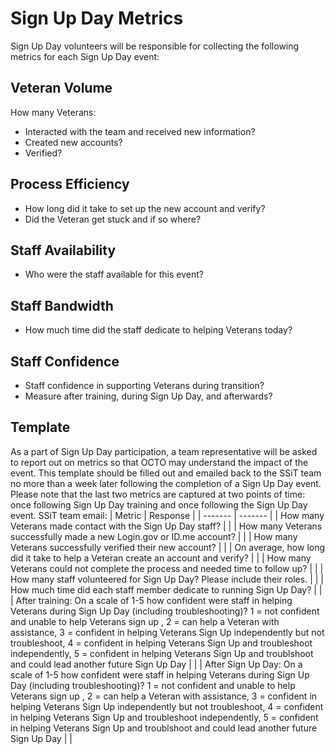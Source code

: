 # Sign Up Day Metrics

Sign Up Day volunteers will be responsible for collecting the following metrics for each Sign Up Day event:

## Veteran Volume

How many Veterans: 
- Interacted with the team and received new information?
- Created new accounts?
- Verified?


## Process Efficiency
- How long did it take to set up the new account and verify?
- Did the Veteran get stuck and if so where?

## Staff Availability

- Who were the staff available for this event?

## Staff Bandwidth

- How much time did the staff dedicate to helping Veterans today?

## Staff Confidence

- Staff confidence in supporting Veterans during transition?
- Measure after training, during Sign Up Day, and afterwards? 

## Template
As a part of Sign Up Day participation,  a team representative will be asked to report out on metrics so that OCTO may understand the impact of the event. This template should be filled out and emailed back to the SSiT team no more than a week later following the completion of a Sign Up Day event. Please note that the last two metrics are captured at two points of time: once following Sign Up Day training and once following the Sign Up Day event.
SSiT team email: 
| Metric | Response |
| ------- | ------- |
| How many Veterans made contact with the Sign Up Day staff? | |
| How many Veterans successfully made a new Login.gov or ID.me account?	| |
| How many Veterans successfully verified their new account? | |
| On average, how long did it take to help a Veteran create an account and verify? | |
| How many Veterans could not complete the process and needed time to follow up? | |
| How many staff volunteered for Sign Up Day? Please include their roles.	| |
| How much time did each staff member dedicate to running Sign Up Day? | |
| After training: On a scale of 1-5 how confident were staff in helping Veterans during Sign Up Day (including troubleshooting)? 1 = not confident and unable to help Veterans sign up , 2 = can help a Veteran with assistance, 3 = confident in helping Veterans Sign Up independently but not troubleshoot, 4 = confident in helping Veterans Sign Up and troubleshoot independently, 5 = confident in helping Veterans Sign Up and troublshoot and could lead another future Sign Up Day	| |
| After Sign Up Day: On a scale of 1-5 how confident were staff in helping Veterans during Sign Up Day (including troubleshooting)? 1 = not confident and unable to help Veterans sign up , 2 = can help a Veteran with assistance, 3 = confident in helping Veterans Sign Up independently but not troubleshoot, 4 = confident in helping Veterans Sign Up and troubleshoot independently, 5 = confident in helping Veterans Sign Up and troublshoot and could lead another future Sign Up Day | |
